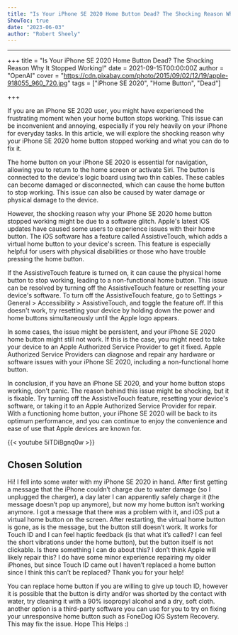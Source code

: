 ```yaml
---
title: "Is Your iPhone SE 2020 Home Button Dead? The Shocking Reason Why It Stopped Working!"
ShowToc: true 
date: "2023-06-03"
author: "Robert Sheely"
---
```

*****
+++
title = "Is Your iPhone SE 2020 Home Button Dead? The Shocking Reason Why It Stopped Working!"
date = 2021-09-15T00:00:00Z
author = "OpenAI"
cover = "https://cdn.pixabay.com/photo/2015/09/02/12/19/apple-918055_960_720.jpg"
tags = ["iPhone SE 2020", "Home Button", "Dead"]

+++

If you are an iPhone SE 2020 user, you might have experienced the frustrating moment when your home button stops working. This issue can be inconvenient and annoying, especially if you rely heavily on your iPhone for everyday tasks. In this article, we will explore the shocking reason why your iPhone SE 2020 home button stopped working and what you can do to fix it.

The home button on your iPhone SE 2020 is essential for navigation, allowing you to return to the home screen or activate Siri. The button is connected to the device's logic board using two thin cables. These cables can become damaged or disconnected, which can cause the home button to stop working. This issue can also be caused by water damage or physical damage to the device.

However, the shocking reason why your iPhone SE 2020 home button stopped working might be due to a software glitch. Apple's latest iOS updates have caused some users to experience issues with their home button. The iOS software has a feature called AssistiveTouch, which adds a virtual home button to your device's screen. This feature is especially helpful for users with physical disabilities or those who have trouble pressing the home button.

If the AssistiveTouch feature is turned on, it can cause the physical home button to stop working, leading to a non-functional home button. This issue can be resolved by turning off the AssistiveTouch feature or resetting your device's software. To turn off the AssistiveTouch feature, go to Settings > General > Accessibility > AssistiveTouch, and toggle the feature off. If this doesn't work, try resetting your device by holding down the power and home buttons simultaneously until the Apple logo appears.

In some cases, the issue might be persistent, and your iPhone SE 2020 home button might still not work. If this is the case, you might need to take your device to an Apple Authorized Service Provider to get it fixed. Apple Authorized Service Providers can diagnose and repair any hardware or software issues with your iPhone SE 2020, including a non-functional home button.

In conclusion, if you have an iPhone SE 2020, and your home button stops working, don't panic. The reason behind this issue might be shocking, but it is fixable. Try turning off the AssistiveTouch feature, resetting your device's software, or taking it to an Apple Authorized Service Provider for repair. With a functioning home button, your iPhone SE 2020 will be back to its optimum performance, and you can continue to enjoy the convenience and ease of use that Apple devices are known for.

{{< youtube 5iTDiBgnq0w >}} 



## Chosen Solution
 Hi! I fell into some water with my iPhone SE 2020 in hand. After first getting a message that the iPhone couldn’t charge due to water damage (so I unplugged the charger), a day later I can apparently safely charge it (the message doesn’t pop up anymore), but now my home button isn’t working anymore. I got a message that there was a problem with it, and iOS put a virtual home button on the screen. After restarting, the virtual home button is gone, as is the message, but the button still doesn’t work. It works for Touch ID and I can feel haptic feedback (is that what it’s called? I can feel the short vibrations under the home button), but the button itself is not clickable. Is there something I can do about this? I don’t think Apple will likely repair this? I do have some minor experience repairing my older iPhones, but since Touch ID came out I haven’t replaced a home button since I think this can’t be replaced?
Thank you for your help!

 You can replace home button if you are willing to give up touch ID, however it is possible that the button is dirty and/or was shorted by the contact with water, try cleaning it with a 90% isopropyl alcohol and a dry, soft cloth. another option is a third-party software you can use for you to try on fixing your unresponsive home button such as FoneDog iOS System Recovery. This may fix the issue.
Hope This Helps :)




